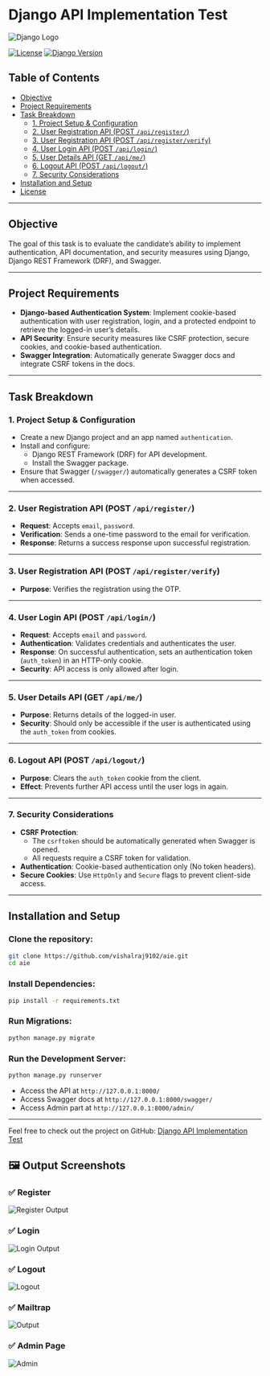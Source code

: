 # Django API Implementation Test

![Django Logo](https://upload.wikimedia.org/wikipedia/commons/thumb/7/75/Django_logo.svg/1200px-Django_logo.svg.png)

[![License](https://img.shields.io/badge/license-MIT-blue.svg)](LICENSE)
[![Django Version](https://img.shields.io/badge/django-3.2.10-green.svg)](https://www.djangoproject.com/)

## Table of Contents

- [Objective](#objective)
- [Project Requirements](#project-requirements)
- [Task Breakdown](#task-breakdown)
  - [1. Project Setup & Configuration](#1-project-setup--configuration)
  - [2. User Registration API (POST `/api/register/`)](#2-user-registration-api-post-apiregister)
  - [3. User Registration API (POST `/api/register/verify`)](#3-user-registration-api-post-apiregisterverify)
  - [4. User Login API (POST `/api/login/`)](#4-user-login-api-post-apilogin)
  - [5. User Details API (GET `/api/me/`)](#5-user-details-api-get-apime)
  - [6. Logout API (POST `/api/logout/`)](#6-logout-api-post-apilogout)
  - [7. Security Considerations](#7-security-considerations)
- [Installation and Setup](#installation-and-setup)
- [License](#license)

---

## Objective

The goal of this task is to evaluate the candidate’s ability to implement authentication, API documentation, and security measures using Django, Django REST Framework (DRF), and Swagger.

---

## Project Requirements

- **Django-based Authentication System**: Implement cookie-based authentication with user registration, login, and a protected endpoint to retrieve the logged-in user’s details.
- **API Security**: Ensure security measures like CSRF protection, secure cookies, and cookie-based authentication.
- **Swagger Integration**: Automatically generate Swagger docs and integrate CSRF tokens in the docs.

---

## Task Breakdown

### 1. Project Setup & Configuration
- Create a new Django project and an app named `authentication`.
- Install and configure:
  - Django REST Framework (DRF) for API development.
  - Install the Swagger package.
- Ensure that Swagger (`/swagger/`) automatically generates a CSRF token when accessed.

---

### 2. User Registration API (POST `/api/register/`)
- **Request**: Accepts `email`, `password`.
- **Verification**: Sends a one-time password to the email for verification.
- **Response**: Returns a success response upon successful registration.

---

### 3. User Registration API (POST `/api/register/verify`)
- **Purpose**: Verifies the registration using the OTP.

---

### 4. User Login API (POST `/api/login/`)
- **Request**: Accepts `email` and `password`.
- **Authentication**: Validates credentials and authenticates the user.
- **Response**: On successful authentication, sets an authentication token (`auth_token`) in an HTTP-only cookie.
- **Security**: API access is only allowed after login.

---

### 5. User Details API (GET `/api/me/`)
- **Purpose**: Returns details of the logged-in user.
- **Security**: Should only be accessible if the user is authenticated using the `auth_token` from cookies.

---

### 6. Logout API (POST `/api/logout/`)
- **Purpose**: Clears the `auth_token` cookie from the client.
- **Effect**: Prevents further API access until the user logs in again.

---

### 7. Security Considerations
- **CSRF Protection**:
  - The `csrftoken` should be automatically generated when Swagger is opened.
  - All requests require a CSRF token for validation.
- **Authentication**: Cookie-based authentication only (No token headers).
- **Secure Cookies**: Use `HttpOnly` and `Secure` flags to prevent client-side access.

---

## Installation and Setup

### Clone the repository:
```bash
git clone https://github.com/vishalraj9102/aie.git
cd aie
```

### Install Dependencies:
```bash
pip install -r requirements.txt
```

### Run Migrations:
```bash
python manage.py migrate
```

### Run the Development Server:
```bash
python manage.py runserver
```

- Access the API at `http://127.0.0.1:8000/`
- Access Swagger docs at `http://127.0.0.1:8000/swagger/`
- Access Admin part at `http://127.0.0.1:8000/admin/`

---
Feel free to check out the project on GitHub: [Django API Implementation Test](https://github.com/vishalraj9102/aie.git)

## 🖼️ **Output Screenshots**
### ✅ **Register**
![Register Output](django_auth_project/static/s-1.png)

### ✅ **Login**
![Login Output](django_auth_project/static/s-2.png)

### ✅ **Logout**
![Logout](django_auth_project/static/s-3.png)

### ✅ **Mailtrap**
![Output](django_auth_project/static/s-4.png)

### ✅ **Admin Page**
![Admin](django_auth_project/static/s-5.png)
